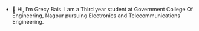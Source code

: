 - 👋 Hi, I’m Grecy Bais. I am a Third year student at Government College Of Engineering, Nagpur pursuing Electronics and Telecommunications Engineering.
